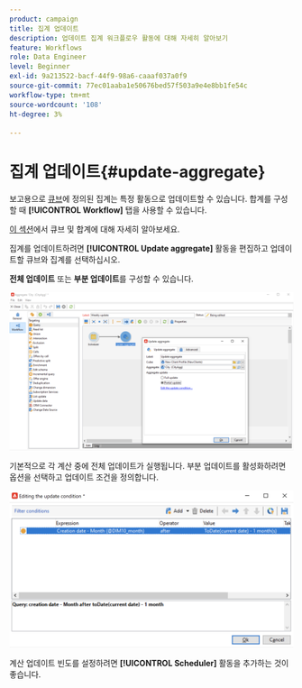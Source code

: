 ```yaml
---
product: campaign
title: 집계 업데이트
description: 업데이트 집계 워크플로우 활동에 대해 자세히 알아보기
feature: Workflows
role: Data Engineer
level: Beginner
exl-id: 9a213522-bacf-44f9-98a6-caaaf037a0f9
source-git-commit: 77ec01aaba1e50676bed57f503a9e4e8bb1fe54c
workflow-type: tm+mt
source-wordcount: '108'
ht-degree: 3%

---
```


# 집계 업데이트{#update-aggregate}

보고용으로 [큐브](../../v8/reporting/gs-cubes.md)에 정의된 집계는 특정 활동으로 업데이트할 수 있습니다. 합계를 구성할 때 **[!UICONTROL Workflow]** 탭을 사용할 수 있습니다.

[이 섹션](../../v8/reporting/customize-cubes.md#calculate-and-use-aggregates)에서 큐브 및 합계에 대해 자세히 알아보세요.

집계를 업데이트하려면 **[!UICONTROL Update aggregate]** 활동을 편집하고 업데이트할 큐브와 집계를 선택하십시오.

**전체 업데이트** 또는 **부분 업데이트**&#x200B;를 구성할 수 있습니다.

![](assets/update-aggregate-details.png)

기본적으로 각 계산 중에 전체 업데이트가 실행됩니다. 부분 업데이트를 활성화하려면 옵션을 선택하고 업데이트 조건을 정의합니다.

![](assets/update-aggregate-partial.png)

계산 업데이트 빈도를 설정하려면 **[!UICONTROL Scheduler]** 활동을 추가하는 것이 좋습니다.
